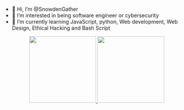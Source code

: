 - 👋 Hi, I’m @SnowdenGather
- 👀 I’m interested in being software engineer or cybersecurity
- 🌱 I’m currently learning JavaScript, python, Web development, Web Design, Ethical Hacking and Bash Script
<div align="center">
  <a href="https://github.com/SnowdenGather">
  <img height="180em" src="https://github-readme-stats.vercel.app/api?username=SnowdenGather&show_icons=true&theme=dark&include_all_commits=true&count_private=true"/>
  <img height="180em" src="https://github-readme-stats.vercel.app/api/top-langs/?username=SnowdenGather&layout=compact&langs_count=7&theme=dark"/>
</div>


